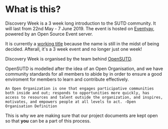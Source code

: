# What is this?
Discovery Week is a 3 week long introduction to the SUTD community. It will last from 22nd May - 7 June 2019.
The event is hosted on [Eventyay](https://eventyay.com/e/80f9d561/), powered by an Open Source Event server.

It is currently a [working title](https://en.wikipedia.org/wiki/Working_title) because the name is still in the midst of being decided. Afterall, it's a 3 week event and no longer just one week!

Discovery Week is organised by the team behind [OpenSUTD](https://github.com/OpenSUTD).

OpenSUTD is modelled after the idea of an Open Organisation, and we have community standards for all members to abide by in order to ensure a good enviroment for members to learn and contribute effectively.
```
An Open Organization is one that engages participative communities both inside and out; responds to opportunities more quickly, has access to resources and talent outside the organization, and inspires, motivates, and empowers people at all levels to act. -Open Organisation Definition
```

This is why we are making sure that our project documents are kept open so that **you** can be a part of this process.
